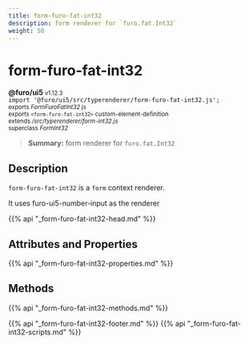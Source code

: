 ```yaml
---
title: form-furo-fat-int32
description: form renderer for `furo.fat.Int32`
weight: 50
---
```


# form-furo-fat-int32
**@furo/ui5** <small>v1.12.3</small>
<br>`import '@furo/ui5/src/typerenderer/form-furo-fat-int32.js';`<small>
<br>exports *FormFuroFatInt32* js
<br>exports `<form-furo-fat-int32>` custom-element-definition
<br>extends */src/typerenderer/form-int32.js*
<br>superclass *FormInt32*</small>

> **Summary:** form renderer for `furo.fat.Int32`

## Description

`form-furo-fat-int32` is a `form` context renderer.

It uses furo-ui5-number-input as the renderer

{{% api "_form-furo-fat-int32-head.md" %}}

## Attributes and Properties
{{% api "_form-furo-fat-int32-properties.md" %}}



## Methods
{{% api "_form-furo-fat-int32-methods.md" %}}





{{% api "_form-furo-fat-int32-footer.md" %}}
{{% api "_form-furo-fat-int32-scripts.md" %}}
